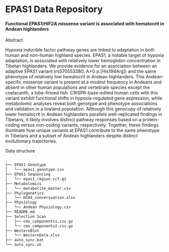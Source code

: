 # EPAS1 Data Repository

#### Functional *EPAS1*/*HIF2A* missense variant is associated with hematocrit in Andean highlanders

Abstract

Hypoxia inducible factor pathway genes are linked to adaptation in both human and non-human highland species. EPAS1, a notable target of hypoxia adaptation, is associated with relatively lower hemoglobin concentration in Tibetan highlanders. We provide evidence for an association between an adaptive EPAS1 variant (rs570553380, A>G p.[His194Arg]) and the same phenotype of relatively low hematocrit in Andean highlanders. This Andean-specific missense variant is present at a modest frequency in Andeans and absent in other human populations and vertebrate species except the coelacanth, a lobe-finned fish. CRISPR-base-edited human cells with this variant exhibit functional shifts in hypoxia-regulated gene expression, while metabolomic analyses reveal both genotype and phenotype associations and validation in a lowland population. Although this genocopy of relatively lower hematocrit in Andean highlanders parallels well-replicated findings in Tibetans, it likely involves distinct pathway responses based on a protein-coding versus non-coding variants, respectively. Together, these findings illuminate how unique variants at EPAS1 contribute to the same phenotype in Tibetans and a subset of Andean highlanders despite distinct evolutionary trajectories. 

Data structure

```bash
.
├── EPAS1 Genotype
│   └── epas1_genotype.csv
├── EPAS1 Sequencing
│   └── epas1_region.vcf.gz
├── Metabolomics
│   └── metabolite_master.csv
├── Phylogenetics
│   └── H194_conversvation.xlsx
├── Physiology
│   └── Andean Physiology.csv
├── README.md
├── Selection Scan
│   ├── cms_components1.csv.gz
│   └── cms_components2.csv.gz
├── WesternBlot
│   └── WesternData.xlsx
├── auto_sync.bat
└── auto_sync.sh
```



